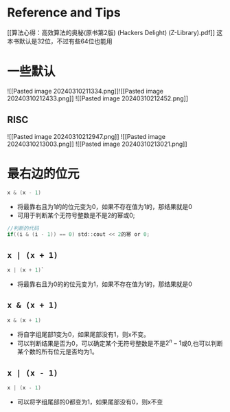 # Reference and Tips
[[算法心得：高效算法的奥秘(原书第2版) (Hackers Delight) (Z-Library).pdf]]
这本书默认是32位，不过有些64位也能用

#  一些默认
![[Pasted image 20240310211334.png]]![[Pasted image 20240310212433.png]]
![[Pasted image 20240310212452.png]]

## RISC
![[Pasted image 20240310212947.png]]
![[Pasted image 20240310213003.png]]
![[Pasted image 20240310213021.png]]

# 最右边的位元
``` c
x & (x - 1)
```
- 将最靠右且为1的的位元变为0，如果不存在值为1的，那结果就是0
- 可用于判断某个无符号整数是不是2的幂或0;
``` c
//判断的代码
if((i & (i - 1)) == 0) std::cout << 2的幂 or 0;
```
## `x | (x + 1)`

``` c
x | (x + 1)`
```
- 将最靠右且为0的的位元变为1，如果不存在值为1的，那结果就是0
## `x & (x + 1)`
``` c
x & (x + 1)
```
- 将自字组尾部1变为0，如果尾部没有1，则x不变。
- 可以判断结果是否为0，可以确定某个无符号整数是不是$2^{n}-1$或0,也可以判断某个数的所有位元是否均为1。 
## `x | (x - 1)`
``` c
x | (x - 1)
```
- 可以将字组尾部的0都变为1，如果尾部没有0，则x不变
##  
